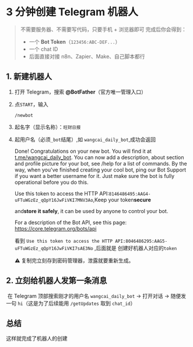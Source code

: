 # 3 分钟创建 Telegram 机器人

> 不需要服务器、不需要写代码，只要手机 + 浏览器即可
>  完成后你会得到：
>
> - 一个 **Bot Token**（`123456:ABC-DEF...`）
> - 一个 chat ID
> - 后面直接对接 n8n、Zapier、Make、自己脚本都行



## 1. 新建机器人

1. 打开 Telegram，搜索 **@BotFather**（官方唯一管理入口）

2. 点`START`，输入

   ```
   /newbot
   ```

3. 起名字（显示名称）：`旺财日报`

4. 起用户名（必须`_bot`结尾）,如 `wangcai_daily_bot`,成功会返回

   

   Done! Congratulations on your new bot. You will find it at [t.me/wangcai_daily_bot](http://t.me/wangcai_daily_bot). You can now add a description, about section and profile picture for your bot, see /help for a list of commands. By the way, when you've finished creating your cool bot, ping our Bot Support if you want a better username for it. Just make sure the bot is fully operational before you do this.

   Use this token to access the HTTP API:`8146486495:AAG4-uFTuWGzEz_qQpY16JwFiVKI7MNV3Ao`,Keep your token**secure**

   and**store it safely**, it can be used by anyone to control your bot.

   For a description of the Bot API, see this page: https://core.telegram.org/bots/api

   

   看到 `Use this token to access the HTTP API:8046486295:AAG5-uFTuWGzEz_qQpY16JwFiVKI7sAE3No` ,后面就是 创建好机器人对应的`token`

   ⚠️ 复制完立刻存到密码管理器，泄露就要重新生成。

   

##     2. 立刻给机器人发第一条消息

​	在 Telegram 顶部搜索刚才的用户名 `wangcai_daily_bot` → 打开对话 → 随便发一句 `hi`（这是为了后续能用 `/getUpdates` 取到 `chat_id`）

## 总结

这样就完成了机器人的创建